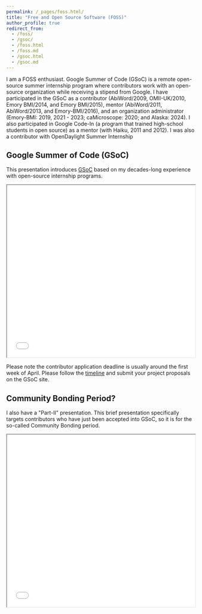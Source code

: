 ```yaml
---
permalink: /_pages/foss.html/
title: "Free and Open Source Software (FOSS)"
author_profile: true
redirect_from: 
  - /foss/
  - /gsoc/
  - /foss.html
  - /foss.md
  - /gsoc.html
  - /gsoc.md
---
```


I am a FOSS enthusiast. Google Summer of Code (GSoC) is a remote open-source summer internship program where contributors work with an open-source organization while receiving a stipend from Google. I have participated in the GSoC as a contributor (AbiWord/2009, OMII-UK/2010, Emory BMI/2014, and Emory BMI/2015), mentor (AbiWord/2011, AbiWord/2013, and Emory-BMI/2016), and an organization administrator (Emory-BMI: 2019, 2021 - 2023; caMicroscope: 2020; and Alaska: 2024).  I also participated in Google Code-In (a program that trained high-school students in open source) as a mentor (with Haiku, 2011 and 2012). I was also a contributor with OpenDaylight Summer Internship

## Google Summer of Code (GSoC)

This presentation introduces [GSoC](https://summerofcode.withgoogle.com/) based on my decades-long experience with open-source internship programs. 

<iframe src="../../files/GSoC.pdf" width="100%" height="460px"></iframe>

Please note the contributor application deadline is usually around the first week of April. Please follow the [timeline](https://developers.google.com/open-source/gsoc/timeline) and submit your project proposals on the GSoC site.

## Community Bonding Period?

I also have a "Part-II" presentation. This brief presentation specifically targets contributors who have just been accepted into GSoC, so it is for the so-called Community Bonding period.

<iframe src="../../files/GSoC-Part-II.pdf" width="100%" height="460px"></iframe>


